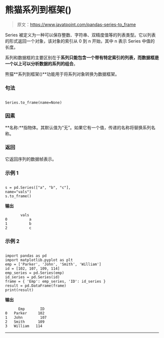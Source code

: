 # 熊猫系列到框架()

> 原文：<https://www.javatpoint.com/pandas-series-to_frame>

Series 被定义为一种可以保存整数、字符串、双精度值等的列表类型。它以列表的形式返回一个对象，该对象的索引从 0 到 n 开始，其中 n 表示 Series 中值的长度。

系列和数据框的主要区别在于**系列只能包含一个带有特定索引的列表，而数据框是一个以上可以分析数据的系列的组合**。

熊猫**系列到框架()**功能用于将系列对象转换为数据框架。

### 句法

```

Series.to_frame(name=None)

```

### 因素

**名称:**指物体。其默认值为“无”。如果它有一个值，传递的名称将替换系列名称。

### 返回

它返回序列的数据帧表示。

### 示例 1

```

s = pd.Series(["a", "b", "c"],
name="vals")
s.to_frame()

```

**输出**

```
       vals
0          a
1          b
2          c

```

### 示例 2

```

import pandas as pd 
import matplotlib.pyplot as plt   
emp = ['Parker', 'John', 'Smith', 'William'] 
id = [102, 107, 109, 114]   
emp_series = pd.Series(emp) 
id_series = pd.Series(id)   
frame = { 'Emp': emp_series, 'ID': id_series } 
result = pd.DataFrame(frame)   
print(result)

```

**输出**

```
      Emp       ID
0   Parker     102
1   John        107
2   Smith      109
3   William   114

```

* * *